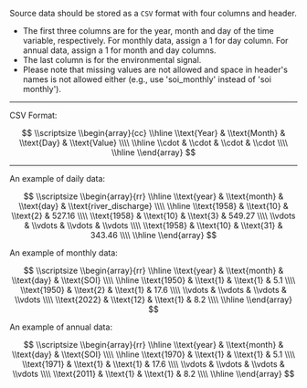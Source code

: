 Source data should be stored as a `CSV` format with four columns and header.

* The first three columns are for the year, month and day of the time variable, respectively. For monthly data, assign a 1 for day column. For annual data, assign a 1 for month and day columns.  
* The last column is for the environmental signal.
* Please note that missing values are not allowed and space in header's names is not allowed either (e.g., use 'soi_monthly' instead of 'soi monthly').

***
CSV Format:

$$
\\scriptsize
\\begin{array}{cc} 
  \\hline 
  \\text{Year} & \\text{Month} & \\text{Day} & \\text{Value} \\\\
  \\hline       
  \\cdot & \\cdot & \\cdot &        \\cdot \\\\ 
  \\hline 
\\end{array}
$$

*** 
An example of daily data:

$$
\\scriptsize
\\begin{array}{rr}
  \\hline 
  \\text{year} & \\text{month} & \\text{day} & \\text{river_discharge} \\\\
  \\hline 
  \\text{1958} & \\text{10} &   \\text{2} &  527.16 \\\\
  \\text{1958} & \\text{10} &   \\text{3} &  549.27 \\\\
  \\vdots      & \\vdots    &   \\vdots   & \\vdots \\\\
  \\text{1958} & \\text{10} &  \\text{31} &  343.46 \\\\
  \\hline 
\\end{array}
$$

An example of monthly data:

$$
\\scriptsize
\\begin{array}{rr}
  \\hline 
  \\text{year} & \\text{month} & \\text{day} & \\text{SOI} \\\\
  \\hline 
  \\text{1950} &  \\text{1} &   \\text{1} &     5.1 \\\\
  \\text{1950} &  \\text{2} &   \\text{1} &    17.6 \\\\
  \\vdots      &    \\vdots &     \\vdots & \\vdots \\\\
  \\text{2022} & \\text{12} &  \\text{1} &     8.2 \\\\
  \\hline 
\\end{array}
$$

An example of annual data:

$$
\\scriptsize
\\begin{array}{rr}
  \\hline 
  \\text{year} & \\text{month} & \\text{day} & \\text{SOI} \\\\
  \\hline 
  \\text{1970} & \\text{1} & \\text{1} &     5.1 \\\\
  \\text{1971} & \\text{1} & \\text{1} &    17.6 \\\\
  \\vdots      &   \\vdots & \\vdots   & \\vdots \\\\
  \\text{2011} & \\text{1} & \\text{1} &     8.2 \\\\
  \\hline 
\\end{array}
$$
